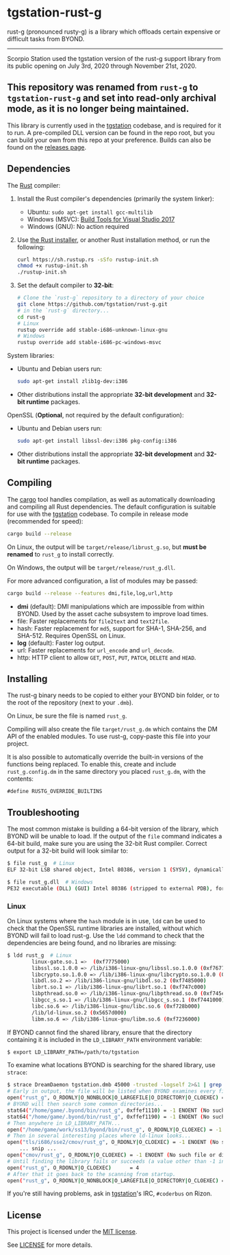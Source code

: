 # tgstation-rust-g
rust-g (pronounced rusty-g) is a library which offloads certain expensive or difficult
tasks from BYOND.

----
Scorpio Station used the tgstation version of the rust-g support library from
its public opening on July 3rd, 2020 through November 21st, 2020.

This repository was renamed from `rust-g` to `tgstation-rust-g` and set into
read-only archival mode, as it is no longer being maintained.
----

This library is currently used in the [tgstation] codebase, and is required for it to run.
A pre-compiled DLL version can be found in the repo root, but you can build your own from
this repo at your preference. Builds can also be found on the [releases page].

[releases page]: https://github.com/tgstation/rust-g/releases

## Dependencies

The [Rust] compiler:

1. Install the Rust compiler's dependencies (primarily the system linker):

   * Ubuntu: `sudo apt-get install gcc-multilib`
   * Windows (MSVC): [Build Tools for Visual Studio 2017][msvc]
   * Windows (GNU): No action required

1. Use [the Rust installer](https://rustup.rs/), or another Rust installation method,
   or run the following:

    ```sh
    curl https://sh.rustup.rs -sSfo rustup-init.sh
    chmod +x rustup-init.sh
    ./rustup-init.sh
    ```

1. Set the default compiler to **32-bit**:

    ```sh
    # Clone the `rust-g` repository to a directory of your choice
    git clone https://github.com/tgstation/rust-g.git
    # in the `rust-g` directory...
    cd rust-g
    # Linux
    rustup override add stable-i686-unknown-linux-gnu
    # Windows
    rustup override add stable-i686-pc-windows-msvc
    ```

System libraries:

* Ubuntu and Debian users run:

    ```sh
    sudo apt-get install zlib1g-dev:i386
    ```

* Other distributions install the appropriate **32-bit development** and **32-bit runtime** packages.

OpenSSL (**Optional**, not required by the default configuration):

* Ubuntu and Debian users run:

    ```sh
    sudo apt-get install libssl-dev:i386 pkg-config:i386
    ```

* Other distributions install the appropriate **32-bit development** and **32-bit runtime** packages.

## Compiling

The [cargo] tool handles compilation, as well as automatically downloading and
compiling all Rust dependencies. The default configuration is suitable for
use with the [tgstation] codebase. To compile in release mode (recommended for
speed):

```sh
cargo build --release
```

On Linux, the output will be `target/release/librust_g.so`, but **must be renamed**
to `rust_g` to install correctly.

On Windows, the output will be `target/release/rust_g.dll`.

For more advanced configuration, a list of modules may be passed:

```sh
cargo build --release --features dmi,file,log,url,http
```

* **dmi** (default): DMI manipulations which are impossible from within BYOND.
  Used by the asset cache subsystem to improve load times.
* file: Faster replacements for `file2text` and `text2file`.
* hash: Faster replacement for `md5`, support for SHA-1, SHA-256, and SHA-512. Requires OpenSSL on Linux.
* **log** (default): Faster log output.
* url: Faster replacements for `url_encode` and `url_decode`.
* http: HTTP client to allow `GET`, `POST`, `PUT`, `PATCH`, `DELETE` and `HEAD`.

## Installing

The rust-g binary needs to be copied to either your BYOND bin folder, or to the
root of the repository (next to your `.dmb`).

On Linux, be sure the file is named `rust_g`.

Compiling will also create the file `target/rust_g.dm` which contains the DM API
of the enabled modules. To use rust-g, copy-paste this file into your project.

It is also possible to automatically override the built-in versions of the
functions being replaced. To enable this, create and include `rust_g.config.dm`
in the same directory you placed `rust_g.dm`, with the contents:

```dm
#define RUSTG_OVERRIDE_BUILTINS
```

## Troubleshooting

The most common mistake is building a 64-bit version of the library, which BYOND
will be unable to load. If the output of the `file` command indicates a 64-bit
build, make sure you are using the 32-bit Rust compiler. Correct output for a
32-bit build will look similar to:

```sh
$ file rust_g  # Linux
ELF 32-bit LSB shared object, Intel 80386, version 1 (SYSV), dynamically linked, BuildID[sha1]=..., with debug_info, not stripped

$ file rust_g.dll  # Windows
PE32 executable (DLL) (GUI) Intel 80386 (stripped to external PDB), for MS Windows
```

### Linux

On Linux systems where the `hash` module is in use, `ldd` can be used to check
that the OpenSSL runtime libraries are installed, without which BYOND will fail
to load rust-g. Use the `ldd` command to check that the dependencies are being
found, and no libraries are missing:

```sh
$ ldd rust_g  # Linux
        linux-gate.so.1 =>  (0xf7775000)
        libssl.so.1.0.0 => /lib/i386-linux-gnu/libssl.so.1.0.0 (0xf7677000)
        libcrypto.so.1.0.0 => /lib/i386-linux-gnu/libcrypto.so.1.0.0 (0xf748a000)
        libdl.so.2 => /lib/i386-linux-gnu/libdl.so.2 (0xf7485000)
        librt.so.1 => /lib/i386-linux-gnu/librt.so.1 (0xf747c000)
        libpthread.so.0 => /lib/i386-linux-gnu/libpthread.so.0 (0xf745e000)
        libgcc_s.so.1 => /lib/i386-linux-gnu/libgcc_s.so.1 (0xf7441000)
        libc.so.6 => /lib/i386-linux-gnu/libc.so.6 (0xf728b000)
        /lib/ld-linux.so.2 (0x5657d000)
        libm.so.6 => /lib/i386-linux-gnu/libm.so.6 (0xf7236000)
```

If BYOND cannot find the shared library, ensure that the directory containing
it is included in the `LD_LIBRARY_PATH` environment variable:

```sh
$ export LD_LIBRARY_PATH=/path/to/tgstation
```

To examine what locations BYOND is searching for the shared library, use
`strace`:

```sh
$ strace DreamDaemon tgstation.dmb 45000 -trusted -logself 2>&1 | grep 'rust_g'
# Early in output, the file will be listed when BYOND examines every file it can see:
open("rust_g", O_RDONLY|O_NONBLOCK|O_LARGEFILE|O_DIRECTORY|O_CLOEXEC) = -1 ENOTDIR (Not a directory)
# BYOND will then search some common directories...
stat64("/home/game/.byond/bin/rust_g", 0xffef1110) = -1 ENOENT (No such file or directory)
stat64("/home/game/.byond/bin/rust_g", 0xffef1190) = -1 ENOENT (No such file or directory)
# Then anywhere in LD_LIBRARY_PATH...
open("/home/game/work/ss13/byond/bin/rust_g", O_RDONLY|O_CLOEXEC) = -1 ENOENT (No such file or directory)
# Then in several interesting places where ld-linux looks...
open("tls/i686/sse2/cmov/rust_g", O_RDONLY|O_CLOEXEC) = -1 ENOENT (No such file or directory)
    ... snip ...
open("cmov/rust_g", O_RDONLY|O_CLOEXEC) = -1 ENOENT (No such file or directory)
# Until finding the library fails or succeeds (a value other than -1 indicates success):
open("rust_g", O_RDONLY|O_CLOEXEC)      = 4
# After that it goes back to the scanning from startup.
open("rust_g", O_RDONLY|O_NONBLOCK|O_LARGEFILE|O_DIRECTORY|O_CLOEXEC) = -1 ENOTDIR (Not a directory)
```

If you're still having problems, ask in [tgstation]'s IRC, `#coderbus` on Rizon.

[tgstation]: https://github.com/tgstation/tgstation
[Rust]: https://rust-lang.org
[cargo]: https://doc.rust-lang.org/cargo/
[rustup]: https://rustup.rs/
[msvc]: https://visualstudio.microsoft.com/thank-you-downloading-visual-studio/?sku=BuildTools&rel=15

## License

This project is licensed under the [MIT license](https://en.wikipedia.org/wiki/MIT_License).

See [LICENSE](./LICENSE) for more details.
